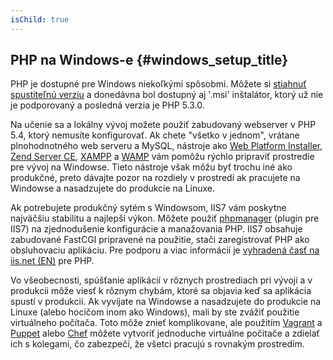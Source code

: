 ```yaml
---
isChild: true
---
```


## PHP na Windows-e {#windows_setup_title}

PHP je dostupné pre Windows niekoľkými spôsobmi. Môžete si [stiahnuť spustiteľnú verziu][php-downloads] a donedávna bol dostupný aj '.msi' inštalátor, ktorý už nie je podporovaný a posledná verzia je PHP 5.3.0.

Na učenie sa a lokálny vývoj možete použiť zabudovaný webserver v PHP 5.4, ktorý nemusíte konfigurovať. Ak chete "všetko v jednom", vrátane plnohodnotného web serveru a MySQL, nástroje ako [Web Platform Installer][wpi], 
[Zend Server CE][zsce], [XAMPP][xampp] a [WAMP][wamp] vám pomôžu rýchlo pripraviť prostredie pre vývoj na Windowse. Tieto nástroje však môžu byť trochu iné ako produkčné, preto dávajte pozor na rozdiely v prostredí ak pracujete na Windowse a nasadzujete do produkcie na Linuxe.

Ak potrebujete produkčný sytém s Windowsom, IIS7 vám poskytne najväčšiu stabilitu a najlepší výkon. Môžete použiť [phpmanager][phpmanager] (plugin pre IIS7) na zjednodušenie konfigurácie a manažovania PHP. IIS7 obsahuje zabudované FastCGI pripravené na použitie, stači zaregistrovať PHP ako obsluhovaciu aplikáciu. Pre podporu a viac informácií je [vyhradená časť na iis.net (EN)][php-iis] pre PHP.

Vo všeobecnosti, spúšťanie aplikácií v rôznych prostrediach pri vývoji a v produkcii môže viesť k rôznym chybám, ktoré sa objavia keď sa aplikácia spustí v produkcii. Ak vyvíjate na Windowse a nasadzujete do produkcie na Linuxe (alebo hocičom inom ako Windows), mali by ste zvážiť použitie virtuálneho počítača. Toto môže znieť komplikovane, ale použitím [Vagrant][vagrant] a [Puppet][puppet] alebo [Chef][chef] môžete vytvoriť jednoduche virtuálne počitače a zdielať ich s kolegami, čo zabezpečí, že všetci pracujú s rovnakým prostredím.

[php-downloads]: http://windows.php.net
[phpmanager]: http://phpmanager.codeplex.com/
[wpi]: http://www.microsoft.com/web/downloads/platform.aspx
[zsce]: http://www.zend.com/en/products/server-ce/
[xampp]: http://www.apachefriends.org/en/xampp.html
[wamp]: http://www.wampserver.com/
[php-iis]: http://php.iis.net/
[vagrant]: http://vagrantup.com/
[puppet]: http://www.puppetlabs.com/
[chef]: http://www.opscode.com/
